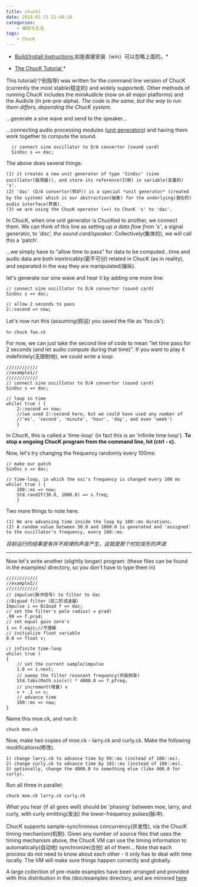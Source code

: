 ```yaml
---
title: chuck1
date: 2018-02-15 21:40:10
categories: 
    - 编程与生活
tags: 
    - ChucK
---
```


* [ Build/Install Instructions ](http://chuck.cs.princeton.edu/doc/build/)
如是直接安装（win）可以忽略上面的。*

* [The ChucK Tutorial ](http://chuck.cs.princeton.edu/doc/learn/tutorial.html)*

This tutorial(个别指导) was written for the command line version of ChucK (currently the most stable(稳定的) and widely supported). Other methods of running ChucK includes the miniAudicle (now on all major platforms) and the Audicle (in pre-pre-alpha). *The code is the same, but the way to run them differs, depending the ChucK system.*

...generate a sine wave and send to the speaker...

...connecting audio processing modules ([unit generators](https://en.wikipedia.org/wiki/Unit_generator)) and having them work together to compute the sound.

      // connect sine oscillator to D/A convertor (sound card)
      SinOsc s => dac;

The above does several things:

    (1) it creates a new unit generator of type 'SinOsc' (sine oscillator(振荡器)), and store its reference(引用) in variable(变量的) 's'. 
    (2) 'dac' (D/A convertor(转炉)) is a special *unit generator* (created by the system) which is our abstraction(抽象) for the underlying(潜在的) audio interface(界面). 
    (3) we are using the ChucK operator (=>) to ChucK 's' to 'dac'. 

In ChucK, when one unit generator is ChucKed to another, we connect them. We can think of this line as setting up *a data flow from 's'*, a signal generator, to *'dac', the sound card/speaker*. Collectively(集体的), we will call this a 'patch'. 

...we simply have to "allow time to pass" for data to be computed...time and audio data are both inextricably(密不可分) related in ChucK (as in reality), and separated in the way they are manipulated(操纵).

let's generate our sine wave and hear it by adding one more line: 

    // connect sine oscillator to D/A convertor (sound card)
    SinOsc s => dac;

    // allow 2 seconds to pass
    2::second => now;

Let's now run this (assuming(假设) you saved the file as 'foo.ck'):

    %> chuck foo.ck

 For now, we can just take the second line of code to mean "let time pass for 2 seconds (and let audio compute during that time)". If you want to play it indefinitely(无限制地), we could write a loop:

    ////////////
    //example1//
    ////////////
    // connect sine oscillator to D/A convertor (sound card)
    SinOsc s => dac;

    // loop in time
    while( true ) {
        2::second => now;
        //(we used 2::second here, but we could have used any number of 
        //'ms', 'second', 'minute', 'hour', 'day', and even 'week')
        }

In ChucK, this is called a 'time-loop' (in fact this is an 'infinite time loop').
**To stop a ongoing ChucK program from the command line, hit (ctrl - c).**

Now, let's try changing the frequency randomly every 100ms:

    // make our patch
    SinOsc s => dac;

    // time-loop, in which the osc's frequency is changed every 100 ms
    while( true ) {
        100::ms => now;
        Std.rand2f(30.0, 1000.0) => s.freq;
        }

Two more things to note here. 

    (1) We are advancing time inside the loop by 100::ms durations. 
    (2) A random value between 30.0 and 1000.0 is generated and 'assigned' to the oscillator's frequency, every 100::ms. 

*目前运行的结果是有并不规律的声音产生，这就是那个时刻变形的声波*

---
Now let's write another (slightly longer) program: (these files can be found in the examples/ directory, so you don't have to type them in) 

    ////////////
    //example2//
    ////////////
    // impulse(脉冲信号) to filter to dac
    //Biquad filter（双二阶滤波器）
    Impulse i => BiQuad f => dac;
    // set the filter's pole radius( = prad)
    .99 => f.prad;
    // set equal gain zero's
    1 => f.eqzs;//不理解
    // initialize float variable
    0.0 => float v;

    // infinite time-loop
    while( true )
    {
        // set the current sample/impulse
        1.0 => i.next;
        // sweep the filter resonant frequency(共振频率)
        Std.fabs(Math.sin(v)) * 4000.0 => f.pfreq;
        // increment(增量) v
        v + .1 => v;
        // advance time
        100::ms => now;
    }

Name this moe.ck, and run it:

    chuck moe.ck

Now, make two copies of moe.ck - larry.ck and curly.ck. Make the following modifications(修改). 

    1) change larry.ck to advance time by 99::ms (instead of 100::ms). 
    2) change curly.ck to advance time by 101::ms (instead of 100::ms). 
    3) optionally, change the 4000.0 to something else (like 400.0 for curly).

Run all three in parallel:

    chuck moe.ck larry.ck curly.ck

What you hear (if all goes well) should be 'phasing' between moe, larry, and curly, with curly emitting(发出) the lower-frequency pulses(脉冲).

ChucK supports sample-synchronous concurrency(并发性), via the ChucK timing mechanism(机制). Given any number of source files that uses the timing mechanism above, the ChucK VM can use the timing information to automatically(自动地) synchronize(合拍) all of them... Note that each process do not need to know about each other - it only has to deal with time locally. The VM will make sure things happen correctly and globally. 

A large collection of pre-made examples have been arranged and provided with this distribution in the /doc/examples directory, and are mirrored [here](http://chuck.cs.princeton.edu/doc/examples/)
